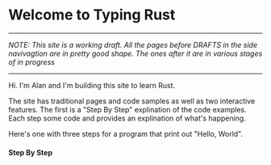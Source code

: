 # Welcome to Typing Rust

---

_NOTE: This site is a working draft. All the
pages before DRAFTS in the side navivagtion
are in pretty good shape. The ones after it
are in various stages of in progress_

---

Hi. I'm Alan and I'm building this site to
learn Rust.

The site has traditional pages and code samples
as well as two interactive features. The
first is a "Step By Step" explination
of the code examples. Each step some code
and provides an explination of what's happening.

Here's one with three steps for a program
that print out "Hello, World".

#### Step By Step

<script>
const c = {
  source: `use std::env; 
 
fn main() { 
  let alfa = env::var("HOME"); 
  match alfa { 
    Ok(item) => { 
      println!("got {}", item); 
    } 
    Err(error) => { 
      println!("error {}", error); 
    } 
  } 
}`,

  // Usage (until it's better documented)
  //  highlights: ['h1|3|4|7'],
  //  fullCode: true,
  //   altLines: [
  //   {
  //     line: 5,
  //     text: 'the quick brown fox jumps over the lazy dog',
  //   },
  // ],

  // NOTE: Only one hightlight works per line right now
  sets: [
    {
      fullCode: true,
      coords: [1, 38, 30, 13],
      notes: `<p>This is the full source code example.</p><p>Click through the buttons below to explinations of for each part of the code.</p>`,
    },
    {
      addLines: [1],
      coords: [3, 10, 30],
      notes: `<p>Start by loading <code>std::env</code> which provides Rust programs with access to the Environmental Variables it runs in</p>`,
    },
    {
      addLines: [3, 13],
      coords: [5, 10, 30],
      notes: `<p>Create the <code>main</code> function that Rust uses as the entry point for the program</p>`,
    },
    {
      addLines: [4],
      coords: [6, 10, 30],
      notes: `<p>Create a new immutalbe variable called <code>alfa</code> and bind the value returned by <code>env::var(&quot;HOME&quot;)</code> to it. That value is a <code>Result</code></p>`,
    },
    {
      addLines: [5, 12],
      coords: [7, 10, 30],
      notes: `<p>Begin creating the <code>match</code> expression that we'll use to process the <code>Result</code> value that was returned from <code>env::var(&quot;HOME&quot;)</code></p>`,
    },
    {
      highlights: ['h2, 4, 7, 11', 'h1, 5, 9, 13'],
      coords: [7, 10, 30],
      notes: `<p>Note that the value <code>match</code> is working on come from the <code>alfa</code> variable</p><p>TODO: See if match transfers ownership</p>`,
    },
    {
      addLines: [6, 8],
      coords: [8, 10, 30],
      notes: `<p><code>Result</code> values are <code>enums</code> that can contain either an <code>Ok</code> or a <code>Err</code> value. Here we're creating the first arm of the <code>match</code> expression that handles an <code>Ok</code></p>`,
    },
    {
      addLines: [7],
      coords: [9, 10, 30],
      notes: `<p>When the <code>Result</code> value in <code>alfa</code> contains an <code>Ok</code> the code inside its code block gets executed. In this case we're printing out the value that got passed in via <code>Ok</code></p>`,
    },
    {
      highlights: ['h2, 6, 8, 11', 'h1, 7, 26, 29'],
      coords: [9, 10, 30],
      notes: `<p>Note the <code>item</code> value we're getting came packeged with the <code>Ok</code> from <code>Result</code></p>`,
    },
    {
      addLines: [9, 11],
      coords: [11, 10, 30],
      notes: `<p>Next we create the <code>Err</code> arm for the match expression</p>`,
    },
    {
      addLines: [10],
      coords: [12, 10, 38],
      notes: `<p>Finally we add the code to run if the <code>Result</code> from <code>env::var(&quot;HOME&quot;)</code> is an <code>Err</code></p>`,
    },
    {
      fullCode: true,
      coords: [1, 38, 30, 13],
      notes: `<p>Put togehter, the full program looks like this.</p><p>Note: The output for this prototype contain two hard coded lines. The real version will just have one from the actual program</p>`,
    },
  ],

  output: ['got /Users/alan', 'this is a stub to check two lines of output'],
}
</script>
